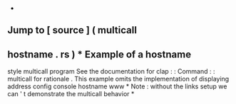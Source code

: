 *
Jump
to
[
source
]
(
multicall
-
hostname
.
rs
)
*
Example
of
a
hostname
-
style
multicall
program
See
the
documentation
for
clap
:
:
Command
:
:
multicall
for
rationale
.
This
example
omits
the
implementation
of
displaying
address
config
console
hostname
www
*
Note
:
without
the
links
setup
we
can
'
t
demonstrate
the
multicall
behavior
*
